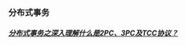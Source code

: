 ### 分布式事务
##### [分布式事务之深入理解什么是2PC、3PC及TCC协议？][1]
[1]: https://www.cnblogs.com/wudimanong/p/10340948.html